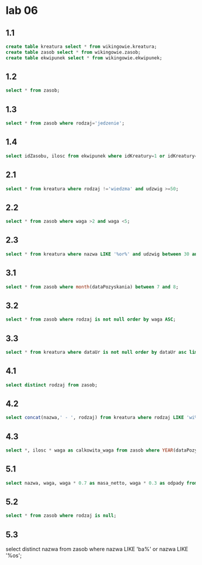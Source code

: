 # lab 06

## 1.1
```sql
create table kreatura select * from wikingowie.kreatura;
create table zasob select * from wikingowie.zasob;
create table ekwipunek select * from wikingowie.ekwipunek;
```

## 1.2
```sql
select * from zasob;
```

## 1.3
```sql
select * from zasob where rodzaj='jedzenie';
```

## 1.4
```sql
select idZasobu, ilosc from ekwipunek where idKreatury=1 or idKreatury=2 or idKreatury=3;
```

## 2.1
```sql
select * from kreatura where rodzaj !='wiedzma' and udzwig >=50;
```

## 2.2
```sql
select * from zasob where waga >2 and waga <5;
```

## 2.3
```sql
select * from kreatura where nazwa LIKE '%or%' and udzwig between 30 and 70;
```

## 3.1
```sql
select * from zasob where month(dataPozyskania) between 7 and 8;
```

## 3.2
```sql
select * from zasob where rodzaj is not null order by waga ASC;
```

## 3.3
```sql
select * from kreatura where dataUr is not null order by dataUr asc limit 5;
```

## 4.1
```sql
select distinct rodzaj from zasob;
```

## 4.2
```sql
select concat(nazwa,' - ', rodzaj) from kreatura where rodzaj LIKE 'wi%';
```

## 4.3
```sql
select *, ilosc * waga as calkowita_waga from zasob where YEAR(dataPozyskania) between 2000 and 2007;
```

## 5.1
```sql
select nazwa, waga, waga * 0.7 as masa_netto, waga * 0.3 as odpady from zasob;
```

## 5.2
```sql
select * from zasob where rodzaj is null;
```
## 5.3
select distinct nazwa from zasob where nazwa LIKE 'ba%' or nazwa LIKE '%os';
